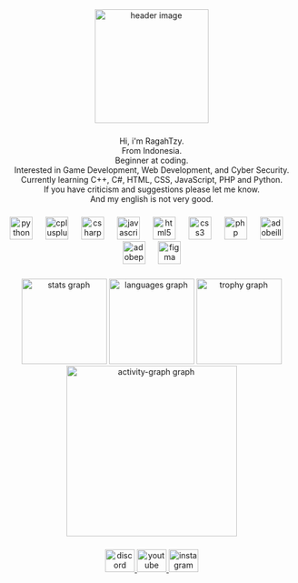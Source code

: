<div align="center" style="pointer-events: none; cursor: default;">
  <img height="200" src="https://i.postimg.cc/W3NMnHs4/header.png" alt="header image" />
</div>

###

<p align="center">Hi, i'm RagahTzy.<br>From Indonesia.<br>Beginner at coding.<br>Interested in Game Development, Web Development, and Cyber Security.<br>Currently learning C++, C#, HTML, CSS, JavaScript, PHP and Python.<br>If you have criticism and suggestions please let me know.<br>And my english is not very good.</p>

###

<div align="center" style="pointer-events: none; cursor: default;">
  <img src="https://skillicons.dev/icons?i=py" height="40" alt="python logo" />
  <img width="15" />
  <img src="https://cdn.jsdelivr.net/gh/devicons/devicon/icons/cplusplus/cplusplus-original.svg" height="40" alt="cplusplus logo" />
  <img width="15" />
  <img src="https://cdn.jsdelivr.net/gh/devicons/devicon/icons/csharp/csharp-original.svg" height="40" alt="csharp logo" />
  <img width="15" />
  <img src="https://cdn.jsdelivr.net/gh/devicons/devicon/icons/javascript/javascript-original.svg" height="40" alt="javascript logo" />
  <img width="15" />
  <img src="https://cdn.jsdelivr.net/gh/devicons/devicon/icons/html5/html5-original.svg" height="40" alt="html5 logo" />
  <img width="15" />
  <img src="https://cdn.jsdelivr.net/gh/devicons/devicon/icons/css3/css3-original.svg" height="40" alt="css3 logo" />
  <img width="15" />
  <img src="https://cdn.jsdelivr.net/gh/devicons/devicon/icons/php/php-original.svg" height="40" alt="php logo" />
  <img width="15" />
  <img src="https://skillicons.dev/icons?i=ai" height="40" alt="adobeillustrator logo" />
  <img width="15" />
  <img src="https://skillicons.dev/icons?i=ps" height="40" alt="adobephotoshop logo" />
  <img width="15" />
  <img src="https://cdn.simpleicons.org/figma/F24E1E" height="40" alt="figma logo" />
</div>

###

<div align="center" style="pointer-events: none; cursor: default;">
  <img src="https://github-readme-stats.vercel.app/api?username=RagahTzy&hide_title=false&hide_rank=false&show_icons=true&include_all_commits=true&count_private=true&disable_animations=false&theme=gotham&locale=en&hide_border=false&order=1&custom_title=My%20Stats" height="150" alt="stats graph" />
  <img src="https://github-readme-stats.vercel.app/api/top-langs?username=RagahTzy&locale=en&hide_title=false&layout=compact&card_width=320&langs_count=5&theme=gotham&hide_border=false&order=2" height="150" alt="languages graph" />
  <img src="https://github-profile-trophy.vercel.app?username=RagahTzy&theme=darkhub&column=-1&row=1&margin-w=8&margin-h=8&no-bg=true&no-frame=true&order=4" height="150" alt="trophy graph" />
  <img src="https://github-readme-activity-graph.vercel.app/graph?username=RagahTzy&radius=16&theme=gotham&area=true&order=5&hide_border=true" height="300" alt="activity-graph graph" />
</div>

###

<div align="center">
  <a href="https://discord.com/users/1126518765660680323" target="_blank" rel="noopener noreferrer">
    <img src="https://raw.githubusercontent.com/maurodesouza/profile-readme-generator/master/src/assets/icons/social/discord/default.svg" width="52" height="40" alt="discord logo" />
  </a>
  <a href="https://www.youtube.com/@ahmads_brother" target="_blank" rel="noopener noreferrer">
    <img src="https://raw.githubusercontent.com/maurodesouza/profile-readme-generator/master/src/assets/icons/social/youtube/default.svg" width="52" height="40" alt="youtube logo" />
  </a>
  <a href="https://www.instagram.com/cj.rgh/" target="_blank" rel="noopener noreferrer">
    <img src="https://raw.githubusercontent.com/maurodesouza/profile-readme-generator/master/src/assets/icons/social/instagram/default.svg" width="52" height="40" alt="instagram logo" />
  </a>
</div>

###
